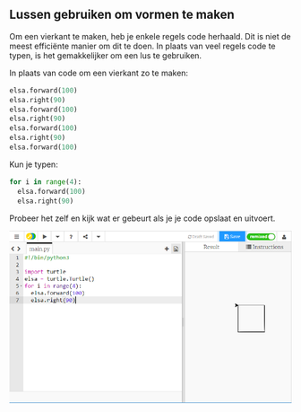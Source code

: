 ## Lussen gebruiken om vormen te maken

Om een vierkant te maken, heb je enkele regels code herhaald. Dit is niet de meest efficiënte manier om dit te doen. In plaats van veel regels code te typen, is het gemakkelijker om een lus te gebruiken.

In plaats van code om een vierkant zo te maken:

```python
elsa.forward(100)
elsa.right(90)
elsa.forward(100)
elsa.right(90)
elsa.forward(100)
elsa.right(90)
elsa.forward(100)
```

Kun je typen:

```python
for i in range(4):
  elsa.forward(100)
  elsa.right(90)
```

Probeer het zelf en kijk wat er gebeurt als je je code opslaat en uitvoert.

![](images/turtle-loop.png)
